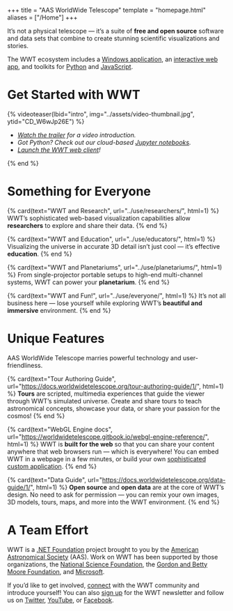 +++
title = "AAS WorldWide Telescope"
template = "homepage.html"
aliases = ["/Home"]
+++

It’s not a physical telescope — it’s a suite of **free and open source**
software and data sets that combine to create stunning scientific
visualizations and stories.

The WWT ecosystem includes a [Windows application][windows-client], an
[interactive web app][web-client], and toolkits for [Python][pywwt] and
[JavaScript][webgl].

[windows-client]: @/download.md#windows-client
[web-client]: //worldwidetelescope.org/webclient/
[pywwt]: https://pywwt.readthedocs.io/
[webgl]: https://worldwidetelescope.gitbook.io/webgl-engine-reference/


# Get Started with WWT

{% videoteaser(lbid="intro", img="../assets/video-thumbnail.jpg", ytid="CD_W6wJp26E") %}
<ul>
  <li><i><a href="#intro">Watch the trailer</a> for a video introduction.</i></li>
  <li><i>Got Python? Check out our
    cloud-based <a href="https://pywwt.readthedocs.io/en/stable/#quick-start">Jupyter notebooks</a>.</i></li>
  <li><i><a href="//worldwidetelescope.org/webclient/">Launch the WWT web client</a>!</i></li>
</ul>
{% end %}


# Something for Everyone

<section class="flex-cards">

{% card(text="WWT and Research", url="../use/researchers/", html=1) %}
WWT’s sophisticated web-based visualization capabilities allow
<b>researchers</b> to explore and share their data.
{% end %}

{% card(text="WWT and Education", url="../use/educators/", html=1) %}
Visualizing the universe in accurate 3D detail isn’t just cool — it’s
effective <b>education</b>.
{% end %}

</section>
<section class="flex-cards">

{% card(text="WWT and Planetariums", url="../use/planetariums/", html=1) %}
From single-projector portable setups to high-end multi-channel systems, WWT
can power your <b>planetarium</b>.
{% end %}

{% card(text="WWT and Fun!", url="../use/everyone/", html=1) %}
It’s not all business here — lose yourself while exploring WWT’s <b>beautiful
and immersive</b> environment.
{% end %}

</section>


# Unique Features

AAS WorldWide Telescope marries powerful technology and user-friendliness.

<section class="flex-cards">

{% card(text="Tour Authoring Guide", url="https://docs.worldwidetelescope.org/tour-authoring-guide/1/", html=1) %}
<b>Tours</b> are scripted, multimedia experiences that guide the viewer
through WWT’s simulated universe. Create and share tours to teach astronomical
concepts, showcase your data, or share your passion for the cosmos!
{% end %}

{% card(text="WebGL Engine docs", url="https://worldwidetelescope.gitbook.io/webgl-engine-reference/", html=1) %}
WWT is <b>built for the web</b> so that you can share your content anywhere
that web browsers run — which is everywhere! You can embed WWT in a webpage
in a few minutes, or build your own <a
href="http://cxc.harvard.edu/csc2/wwt.html">sophisticated custom
application</a>.
{% end %}

{% card(text="Data Guide", url="https://docs.worldwidetelescope.org/data-guide/1/", html=1) %}
<b>Open source</b> and <b>open data</b> are at the core of WWT’s design. No
need to ask for permission — you can remix your own images, 3D models, tours,
maps, and more into the WWT environment.
{% end %}

</section>


# A Team Effort

WWT is a [.NET Foundation][dnf] project brought to you by the
[American Astronomical Society][aas] (AAS). Work on WWT has been supported by
those organizations, the [National Science Foundation][nsf], the
[Gordon and Betty Moore Foundation][moore], and [Microsoft].

[aas]: https://aas.org/
[dnf]: https://dotnetfoundation.org/
[nsf]: https://www.nsf.gov/
[moore]: https://www.moore.org/
[Microsoft]: https://www.microsoft.com/

If you’d like to get involved, [connect](@/connect.md) with the WWT community
and introduce yourself! You can also [sign up] for the WWT newsletter and
follow us on [Twitter], [YouTube], or [Facebook].

[sign up]: https://bit.ly/wwt-signup
[Twitter]: https://twitter.com/wwtelescope
[YouTube]: https://www.youtube.com/c/AASWorldWideTelescope
[Facebook]: https://facebook.com/wwtelescope
